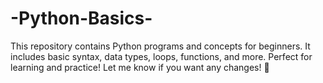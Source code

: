 # -Python-Basics-
This repository contains Python programs and concepts for beginners. It includes basic syntax, data types, loops, functions, and more. Perfect for learning and practice!    Let me know if you want any changes! 🚀
